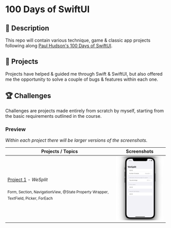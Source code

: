 # 100 Days of SwiftUI

## 📌 Description

This repo will contain various technique, game & classic app projects following along [Paul Hudson's 100 Days of SwiftUI](https://www.hackingwithswift.com/100/swiftui).

## 📒 Projects

Projects have helped & guided me through Swift & SwiftUI, but also offered me the opportunity to solve a couple of bugs & features within each one.

## 🏆 Challenges

Challenges are projects made entirely from scratch by myself, starting from the basic requirements outlined in the course.

### Preview

*Within each project there will be larger versions of the screenshots.*

Projects / Topics                                                                                                                                                            | Screenshots
---                                                                                                                                                                          |---
[Project 1](01_WeSplit) - *WeSplit* <br/>                                         <br/><sub> Form, Section, NavigationView, @State Property Wrapper, TextField, Picker, ForEach </sub> | ![screen1](https://github.com/laurakciic/100-days-of-SwiftUI/blob/master/01_WeSplit/01_WeSplit/gitAssets/mini.png) |
